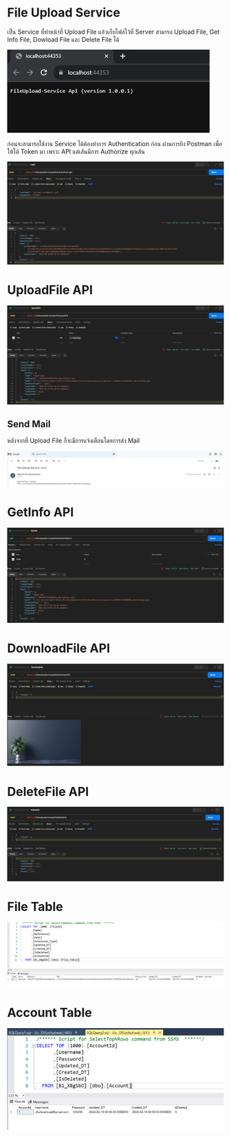 # File Upload Service
<p> เป็น Service ที่ทำหน้าที่ Upload File แล้วเก็บไฟล์ไว้ที่ Server สามารถ Upload File, Get Info File, Dowload File และ Delete File ได้ </p>

![](/Pic/8.PNG)

<p> ก่อนจะสามารถใช้งาน Service ได้ต้องทำการ Authentication ก่อน ผ่านการยิง Postman เพื่อให้ได้ Token มา เพราะ API แต่เส้นมีการ Authorize ทุกเส้น </p>

![](/Pic/1.PNG)

# UploadFile API

![](/Pic/2.PNG)

## Send Mail
<p> หลังจากที่ Upload File ก็จะมีการแจ้งเตือนโดยการส่ง Mail </p>

![](/Pic/9.PNG)

# GetInfo API

![](/Pic/3.PNG)

# DownloadFile API

![](/Pic/4.PNG)

# DeleteFile API

![](/Pic/5.PNG)

# File Table

![](/Pic/6.PNG)

# Account Table

![](/Pic/7.PNG)
